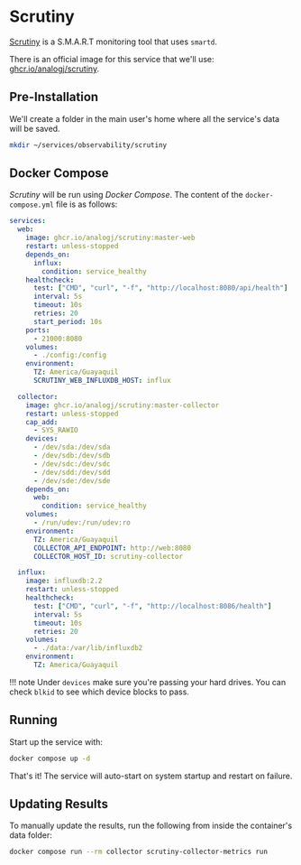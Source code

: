 # Scrutiny

[Scrutiny](https://github.com/AnalogJ/scrutiny) is a S.M.A.R.T monitoring tool that uses `smartd`.

There is an official image for this service that we'll use: [ghcr.io/analogj/scrutiny](https://github.com/AnalogJ/scrutiny).

## Pre-Installation

We'll create a folder in the main user's home where all the service's data will be saved.

```bash
mkdir ~/services/observability/scrutiny
```

## Docker Compose

*Scrutiny* will be run using *Docker Compose*. The content of the `docker-compose.yml` file is as follows:

```yaml
services:
  web:
    image: ghcr.io/analogj/scrutiny:master-web
    restart: unless-stopped
    depends_on:
      influx:
        condition: service_healthy
    healthcheck:
      test: ["CMD", "curl", "-f", "http://localhost:8080/api/health"]
      interval: 5s
      timeout: 10s
      retries: 20
      start_period: 10s
    ports:
      - 21000:8080
    volumes:
      - ./config:/config
    environment:
      TZ: America/Guayaquil
      SCRUTINY_WEB_INFLUXDB_HOST: influx

  collector:
    image: ghcr.io/analogj/scrutiny:master-collector
    restart: unless-stopped
    cap_add:
      - SYS_RAWIO
    devices:
      - /dev/sda:/dev/sda
      - /dev/sdb:/dev/sdb
      - /dev/sdc:/dev/sdc
      - /dev/sdd:/dev/sdd
      - /dev/sde:/dev/sde
    depends_on:
      web:
        condition: service_healthy
    volumes:
      - /run/udev:/run/udev:ro
    environment:
      TZ: America/Guayaquil
      COLLECTOR_API_ENDPOINT: http://web:8080
      COLLECTOR_HOST_ID: scrutiny-collector

  influx:
    image: influxdb:2.2
    restart: unless-stopped
    healthcheck:
      test: ["CMD", "curl", "-f", "http://localhost:8086/health"]
      interval: 5s
      timeout: 10s
      retries: 20
    volumes:
      - ./data:/var/lib/influxdb2
    environment:
      TZ: America/Guayaquil
```

!!! note
    Under `devices` make sure you're passing your hard drives. You can check `blkid` to see which device blocks to pass.

## Running

Start up the service with:

```bash
docker compose up -d
```

That's it! The service will auto-start on system startup and restart on failure.

## Updating Results

To manually update the results, run the following from inside the container's data folder:

```bash
docker compose run --rm collector scrutiny-collector-metrics run
```
